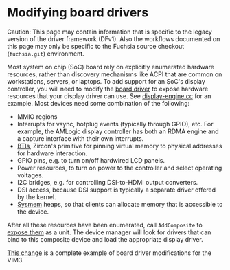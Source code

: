 # Modifying board drivers

Caution: This page may contain information that is specific to the legacy
version of the driver framework (DFv1). Also the workflows documented on
this page may only be specific to the Fuchsia source checkout
(`fuchsia.git`) environment.

Most system on chip (SoC) board rely on explicitly enumerated hardware
resources, rather than discovery mechanisms like ACPI that are common on
workstations, servers, or laptops. To add support for an SoC's display
controller, you will need to modify the [board driver](/docs/glossary/README.md#board-driver)
to expose hardware resources that your display driver can use. See
[display-engine.cc][amlogic-display] for an example. Most devices need some
combination of the following:

 * MMIO regions
 * Interrupts for vsync, hotplug events (typically through GPIO), etc. For example,
   the AMLogic display controller has both an RDMA engine and a capture
   interface with their own interrupts.
 * [BTIs][bti], Zircon's primitive for pinning virtual memory to physical addresses for
   hardware interaction.
 * GPIO pins, e.g. to turn on/off hardwired LCD panels.
 * Power resources, to turn on power to the controller and select operating
   voltages.
 * I2C bridges, e.g. for controlling DSI-to-HDMI output converters.
 * DSI access, because DSI support is typically a separate driver offered by the
   kernel.
 * [Sysmem] heaps, so that clients can allocate memory that is accessible to the
   device.

After all these resources have been enumerated, call `AddComposite` to
[expose them][cda] as a unit. The device manager will look for drivers that can
bind to this composite device and load the appropriate display driver.

[This change][vim3-cl] is a complete example of board driver modifications for the VIM3.

<!-- xrefs -->
[bti]: /docs/reference/kernel_objects/bus_transaction_initiator.md
[sysmem]: https://fuchsia.dev/reference/fidl/fuchsia.sysmem
[cda]: https://fuchsia.googlesource.com/fuchsia/+/7a5659579e2340a50cbd5063ee7925b46d4fcf6f/src/devices/board/drivers/astro/astro-display.cc#125
[amlogic-display]: /src/graphics/display/drivers/amlogic-display/display-engine.cc
[vim3-cl]: https://fxrev.dev/479034
